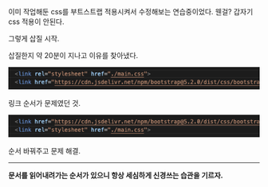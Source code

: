 이미 작업해둔 css를 부트스트랩 적용시켜서 수정해보는 연습중이었다.
웬걸? 갑자기 css 적용이 안된다.

그렇게 삽질 시작.

삽질한지 약 20분이 지나고 이유를 찾아냈다.

![사진](https://github.com/Yupmac/TIL/blob/main/img/TAE%232_01.png)

링크 순서가 문제였던 것.

![사진](https://github.com/Yupmac/TIL/blob/main/img/TAE%232_02.png)

순서 바꿔주고 문제 해결.

---

__문서를 읽어내려가는 순서가 있으니 항상 세심하게 신경쓰는 습관을 기르자.__

